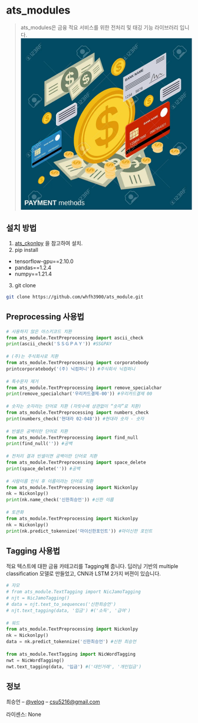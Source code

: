 # ats_modules
> ats_modules은 금융 적요 서비스를 위한 전처리 및 태깅 기능 라이브러리 입니다.
![](./png/image.png)


## 설치 방법
1. [ats_ckonlpy](https://github.com/whfh3900/ats_ckonlpy) 을 참고하여 설치.<br>
2. pip install
- tensorflow-gpu==2.10.0<br>
- pandas==1.2.4<br>
- numpy==1.21.4<br>
3. git clone
```bash
git clone https://github.com/whfh3900/ats_module.git
```

## Preprocessing 사용법

```python
# 사용하지 않은 아스키코드 치환
from ats_module.TextPreprocessing import ascii_check
print(ascii_check('ＳＳＧＰＡＹ')) #SSGPAY

# (주)는 주식회사로 치환
from ats_module.TextPreprocessing import corporatebody
printcorporatebody('(주) 닉컴퍼니')) #주식회사 닉컴퍼니

# 특수문자 제거
from ats_module.TextPreprocessing import remove_specialchar
print(remove_specialchar('우리카드결제-00')) #우리카드결제 00

# 숫자는 숫자라는 단어로 치환 (자릿수에 상관없이 “숫자”로 치환)
from ats_module.TextPreprocessing import numbers_check
print(numbers_check('현대라 02-048')) #현대라 숫자 - 숫자

# 빈셀은 공백이란 단어로 치환
from ats_module.TextPreprocessing import find_null
print(find_null('')) #공백

# 전처리 결과 빈셀이면 공백이란 단어로 치환
from ats_module.TextPreprocessing import space_delete
print(space_delete('')) #공백

# 사람이름 인식 후 이름이라는 단어로 치환
from ats_module.TextPreprocessing import Nickonlpy
nk = Nickonlpy()
print(nk.name_check('신한최승언')) #신한 이름

# 토큰화
from ats_module.TextPreprocessing import Nickonlpy
nk = Nickonlpy()
print(nk.predict_tokennize('마이신한포인트')) #마이신한 포인트

```

## Tagging 사용법
적요 텍스트에 대한 금융 카테고리를 Tagging해 줍니다.
딥러닝 기반의 multiple classification 모델로 만들었고, CNN과 LSTM 2가지 버젼이 있습니다.
```python
# 자모
# from ats_module.TextTagging import NicJamoTagging
# njt = NicJamoTagging()
# data = njt.text_to_sequences('신한최승언')
# njt.text_tagging(data, '입금') #('소득', '급여')

# 워드
from ats_module.TextPreprocessing import Nickonlpy
nk = Nickonlpy()
data = nk.predict_tokennize('신한최승언') #신한 최승언

from ats_module.TextTagging import NicWordTagging
nwt = NicWordTagging()
nwt.text_tagging(data, '입금') #('대인거래', '개인입금')

```

## 정보

최승언 – [@velog](https://velog.io/@csu5216) – csu5216@gmail.com

라이센스: None

